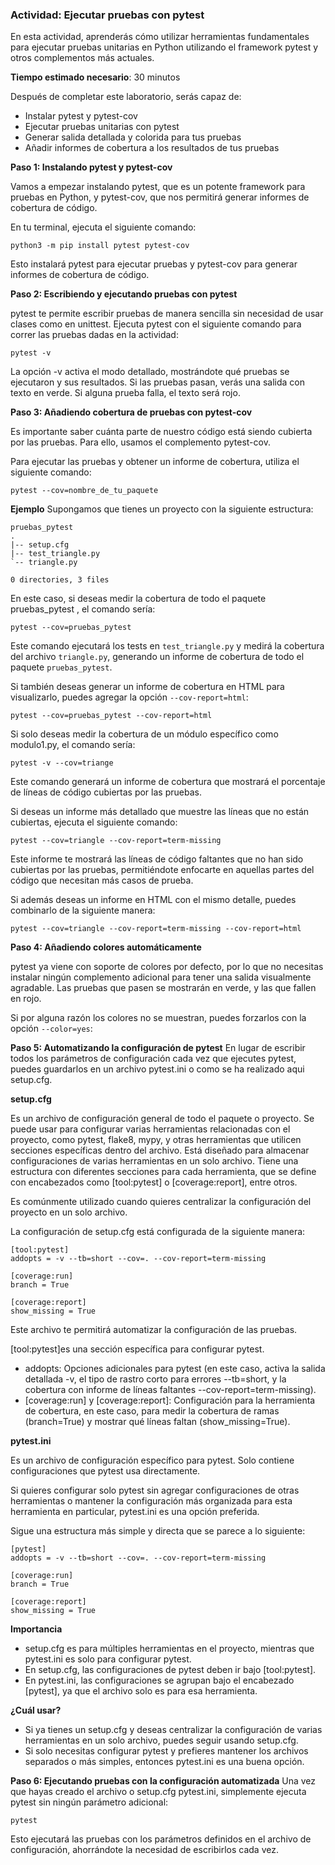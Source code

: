 ### Actividad: Ejecutar pruebas con pytest

En esta actividad, aprenderás cómo utilizar herramientas fundamentales para ejecutar pruebas unitarias en Python utilizando el framework pytest y otros complementos más actuales.

**Tiempo estimado necesario**: 30 minutos

Después de completar este laboratorio, serás capaz de:

- Instalar pytest y pytest-cov
- Ejecutar pruebas unitarias con pytest
- Generar salida detallada y colorida para tus pruebas
- Añadir informes de cobertura a los resultados de tus pruebas

**Paso 1: Instalando pytest y pytest-cov**

Vamos a empezar instalando pytest, que es un potente framework para pruebas en Python, y pytest-cov, que nos permitirá generar informes de cobertura de código.

En tu terminal, ejecuta el siguiente comando:

```
python3 -m pip install pytest pytest-cov
``` 
Esto instalará pytest para ejecutar pruebas y pytest-cov para generar informes de cobertura de código.

**Paso 2: Escribiendo y ejecutando pruebas con pytest**

pytest te permite escribir pruebas de manera sencilla sin necesidad de usar clases como en unittest. Ejecuta pytest con el siguiente comando para correr las pruebas dadas en la actividad:

```
pytest -v
```
La opción -v activa el modo detallado, mostrándote qué pruebas se ejecutaron y sus resultados. Si las pruebas pasan, verás una salida con texto en verde. Si alguna prueba falla, el texto será rojo.

**Paso 3: Añadiendo cobertura de pruebas con pytest-cov**

Es importante saber cuánta parte de nuestro código está siendo cubierta por las pruebas. Para ello, usamos el complemento pytest-cov.

Para ejecutar las pruebas y obtener un informe de cobertura, utiliza el siguiente comando:

```
pytest --cov=nombre_de_tu_paquete
```

**Ejemplo**
Supongamos que tienes un proyecto con la siguiente estructura:

```
pruebas_pytest
.
|-- setup.cfg
|-- test_triangle.py
`-- triangle.py

0 directories, 3 files
```

En este caso, si deseas medir la cobertura de todo el paquete pruebas_pytest , el comando sería:

```
pytest --cov=pruebas_pytest
```
Este comando ejecutará los tests en `test_triangle.py` y medirá la cobertura del archivo `triangle.py`, generando un informe de cobertura de todo el paquete `pruebas_pytest`.

Si también deseas generar un informe de cobertura en HTML para visualizarlo, puedes agregar la opción `--cov-report=html`:

```
pytest --cov=pruebas_pytest --cov-report=html
```
Si solo deseas medir la cobertura de un módulo específico como modulo1.py, el comando sería:

```
pytest -v --cov=triange
```
Este comando generará un informe de cobertura que mostrará el porcentaje de líneas de código cubiertas por las pruebas.

Si deseas un informe más detallado que muestre las líneas que no están cubiertas, ejecuta el siguiente comando:

```
pytest --cov=triangle --cov-report=term-missing
```
Este informe te mostrará las líneas de código faltantes que no han sido cubiertas por las pruebas, permitiéndote enfocarte en aquellas partes del código que necesitan más casos de prueba.

Si además deseas un informe en HTML con el mismo detalle, puedes combinarlo de la siguiente manera:

```
pytest --cov=triangle --cov-report=term-missing --cov-report=html
```

**Paso 4: Añadiendo colores automáticamente**

pytest ya viene con soporte de colores por defecto, por lo que no necesitas instalar ningún complemento adicional para tener una salida visualmente agradable. Las pruebas que pasen se mostrarán en verde, y las que fallen en rojo.

Si por alguna razón los colores no se muestran, puedes forzarlos con la opción `--color=yes`:

**Paso 5: Automatizando la configuración de pytest**
En lugar de escribir todos los parámetros de configuración cada vez que ejecutes pytest, puedes guardarlos en un archivo pytest.ini o como se ha realizado aqui setup.cfg. 

**setup.cfg**

Es un archivo de configuración general de todo el paquete o proyecto. Se puede usar para configurar varias herramientas relacionadas con el proyecto, como pytest, flake8, mypy, y otras herramientas que utilicen secciones específicas dentro del archivo.
Está diseñado para almacenar configuraciones de varias herramientas en un solo archivo.
Tiene una estructura con diferentes secciones para cada herramienta, que se define con encabezados como [tool:pytest] o [coverage:report], entre otros.

Es comúnmente utilizado cuando quieres centralizar la configuración del proyecto en un solo archivo.

La configuración de setup.cfg está configurada de la siguiente manera:

```
[tool:pytest]
addopts = -v --tb=short --cov=. --cov-report=term-missing

[coverage:run]
branch = True

[coverage:report]
show_missing = True
```

Este archivo te permitirá automatizar la configuración de las pruebas.

[tool:pytest]es una sección específica para configurar pytest.
- addopts: Opciones adicionales para pytest (en este caso, activa la salida detallada -v, el tipo de rastro corto para errores --tb=short, y la cobertura con informe de líneas faltantes --cov-report=term-missing).
- [coverage:run] y [coverage:report]: Configuración para la herramienta de cobertura, en este caso, para medir la cobertura de ramas (branch=True) y mostrar qué líneas faltan (show_missing=True).

**pytest.ini**

Es un archivo de configuración específico para pytest. Solo contiene configuraciones que pytest usa directamente.

Si quieres configurar solo pytest sin agregar configuraciones de otras herramientas o mantener la configuración más organizada para esta herramienta en particular, pytest.ini es una opción preferida.

Sigue una estructura más simple y directa que se parece a lo siguiente:

```
[pytest]
addopts = -v --tb=short --cov=. --cov-report=term-missing

[coverage:run]
branch = True

[coverage:report]
show_missing = True
```
**Importancia**

- setup.cfg es para múltiples herramientas en el proyecto, mientras que pytest.ini es solo para configurar pytest.
- En setup.cfg, las configuraciones de pytest deben ir bajo [tool:pytest].
- En pytest.ini, las configuraciones se agrupan bajo el encabezado [pytest], ya que el archivo solo es para esa herramienta.

**¿Cuál usar?**

- Si ya tienes un setup.cfg y deseas centralizar la configuración de varias herramientas en un solo archivo, puedes seguir usando setup.cfg.
- Si solo necesitas configurar pytest y prefieres mantener los archivos separados o más simples, entonces pytest.ini es una buena opción.

**Paso 6: Ejecutando pruebas con la configuración automatizada**
Una vez que hayas creado el archivo o setup.cfg pytest.ini, simplemente ejecuta pytest sin ningún parámetro adicional:

```
pytest
```

Esto ejecutará las pruebas con los parámetros definidos en el archivo de configuración, ahorrándote la necesidad de escribirlos cada vez.

